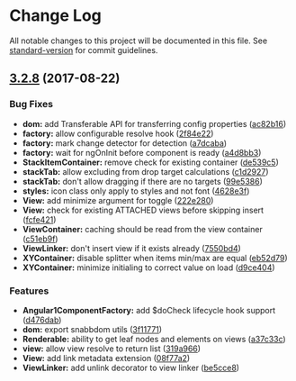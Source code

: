 # Change Log

All notable changes to this project will be documented in this file. See [standard-version](https://github.com/conventional-changelog/standard-version) for commit guidelines.

<a name="3.2.8"></a>
## [3.2.8](https://github.com/steelsojka/ug-layout/compare/v2.0.1...v3.2.8) (2017-08-22)


### Bug Fixes

* **dom:** add Transferable API for transferring config properties ([ac82b16](https://github.com/steelsojka/ug-layout/commit/ac82b16))
* **factory:** allow configurable resolve hook ([2f84e22](https://github.com/steelsojka/ug-layout/commit/2f84e22))
* **factory:** mark change detector for detection ([a7dcaba](https://github.com/steelsojka/ug-layout/commit/a7dcaba))
* **factory:** wait for ngOnInit before component is ready ([a4d8bb3](https://github.com/steelsojka/ug-layout/commit/a4d8bb3))
* **StackItemContainer:** remove check for existing container ([de539c5](https://github.com/steelsojka/ug-layout/commit/de539c5))
* **stackTab:** allow excluding from drop target calculations ([c1d2927](https://github.com/steelsojka/ug-layout/commit/c1d2927))
* **stackTab:** don't allow dragging if there are no targets ([99e5386](https://github.com/steelsojka/ug-layout/commit/99e5386))
* **styles:** icon class only apply to styles and not font ([4628e3f](https://github.com/steelsojka/ug-layout/commit/4628e3f))
* **View:** add minimize argument for toggle ([222e280](https://github.com/steelsojka/ug-layout/commit/222e280))
* **View:** check for existing ATTACHED views before skipping insert ([fcfe421](https://github.com/steelsojka/ug-layout/commit/fcfe421))
* **ViewContainer:** caching should be read from the view container ([c51eb9f](https://github.com/steelsojka/ug-layout/commit/c51eb9f))
* **ViewLinker:** don't insert view if it exists already ([7550bd4](https://github.com/steelsojka/ug-layout/commit/7550bd4))
* **XYContainer:** disable splitter when items min/max are equal ([eb52d79](https://github.com/steelsojka/ug-layout/commit/eb52d79))
* **XYContainer:** minimize initialing to correct value on load ([d9ce404](https://github.com/steelsojka/ug-layout/commit/d9ce404))


### Features

* **Angular1ComponentFactory:** add $doCheck lifecycle hook support ([d476dab](https://github.com/steelsojka/ug-layout/commit/d476dab))
* **dom:** export snabbdom utils ([3f11771](https://github.com/steelsojka/ug-layout/commit/3f11771))
* **Renderable:** ability to get leaf nodes and elements on views ([a37c33c](https://github.com/steelsojka/ug-layout/commit/a37c33c))
* **view:** allow view resolve to return list ([319a966](https://github.com/steelsojka/ug-layout/commit/319a966))
* **View:** add link metadata extension ([08f77a2](https://github.com/steelsojka/ug-layout/commit/08f77a2))
* **ViewLinker:** add unlink decorator to view linker ([be5cce8](https://github.com/steelsojka/ug-layout/commit/be5cce8))
